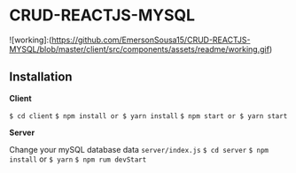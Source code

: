 # CRUD-REACTJS-MYSQL

![working]:(https://github.com/EmersonSousa15/CRUD-REACTJS-MYSQL/blob/master/client/src/components/assets/readme/working.gif)

## Installation

**Client**

```$ cd client```
```$ npm install or $ yarn install```
```$ npm start or $ yarn start```

**Server**

Change your mySQL database data ```server/index.js```
```$ cd server```
```$ npm install``` or ```$ yarn```
```$ npm rum devStart```

